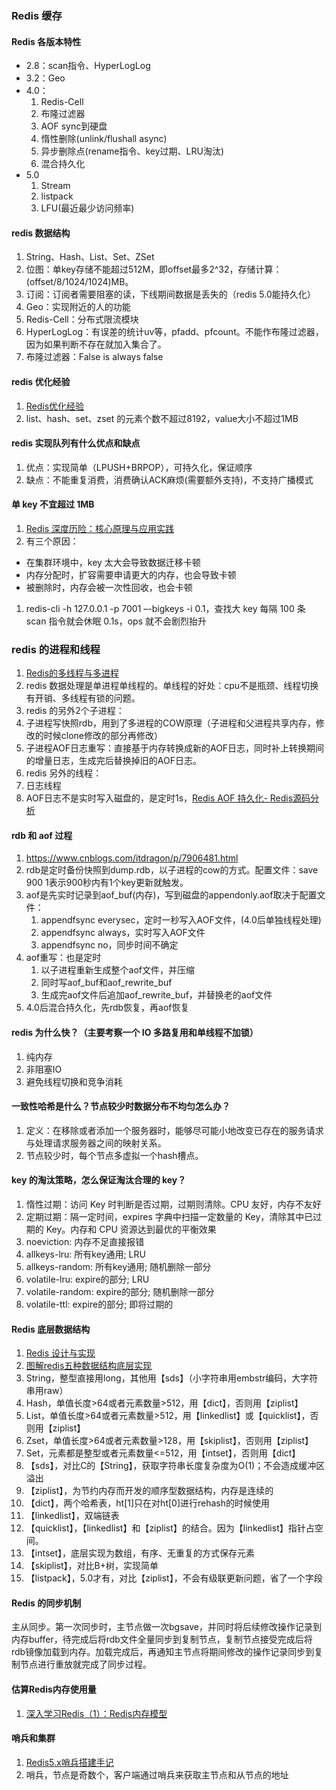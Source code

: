 ### Redis 缓存

#### Redis 各版本特性
* 2.8：scan指令、HyperLogLog
* 3.2：Geo
* 4.0：
  1. Redis-Cell
  1. 布隆过滤器
  1. AOF sync到硬盘
  1. 惰性删除(unlink/flushall async)
  1. 异步删除点(rename指令、key过期、LRU淘汰)
  1. 混合持久化
* 5.0
  1. Stream
  1. listpack
  1. LFU(最近最少访问频率)

#### redis 数据结构
1. String、Hash、List、Set、ZSet
1. 位图：单key存储不能超过512M，即offset最多2^32，存储计算：(offset/8/1024/1024)MB。
1. 订阅：订阅者需要阻塞的读，下线期间数据是丢失的（redis 5.0能持久化）
1. Geo：实现附近的人的功能
1. Redis-Cell：分布式限流模块
1. HyperLogLog：有误差的统计uv等，pfadd、pfcount。不能作布隆过滤器，因为如果判断不存在就加入集合了。
1. 布隆过滤器：False is always false

#### redis 优化经验
1. [Redis优化经验](https://www.cnblogs.com/duanxz/p/5447402.html)
1. list、hash、set、zset 的元素个数不超过8192，value大小不超过1MB

####  redis 实现队列有什么优点和缺点
1. 优点：实现简单（LPUSH+BRPOP），可持久化，保证顺序
1. 缺点：不能重复消费，消费确认ACK麻烦(需要额外支持)，不支持广播模式

#### 单 key 不宜超过 1MB
1. [Redis 深度历险：核心原理与应用实践](https://juejin.im/book/5afc2e5f6fb9a07a9b362527/section/5b3d97d9e51d4519634f8512)
1. 有三个原因：
  * 在集群环境中，key 太大会导致数据迁移卡顿
  * 内存分配时，扩容需要申请更大的内存，也会导致卡顿
  * 被删除时，内存会被一次性回收，也会卡顿
1. redis-cli -h 127.0.0.1 -p 7001 –-bigkeys -i 0.1，查找大 key 每隔 100 条 scan 指令就会休眠 0.1s，ops 就不会剧烈抬升

### redis 的进程和线程
1. [Redis的多线程与多进程](https://blog.csdn.net/yinyuehepijiu/article/details/50408988)
1. redis 数据处理是单进程单线程的。单线程的好处：cpu不是瓶颈、线程切换有开销、多线程有锁的问题。
1. redis 的另外2个子进程：
  1. 子进程写快照rdb，用到了多进程的COW原理（子进程和父进程共享内存，修改的时候clone修改的部分再修改）
  1. 子进程AOF日志重写：直接基于内存转换成新的AOF日志，同时补上转换期间的增量日志，生成完后替换掉旧的AOF日志。
1. redis 另外的线程：
  1. 日志线程
  1. AOF日志不是实时写入磁盘的，是定时1s，[Redis AOF 持久化- Redis源码分析](https://gsmtoday.github.io/2018/07/30/redis-01/)

#### rdb 和 aof 过程
1. https://www.cnblogs.com/itdragon/p/7906481.html
1. rdb是定时备份快照到dump.rdb，以子进程的cow的方式。配置文件：save 900 1表示900秒内有1个key更新就触发。
1. aof是先实时记录到aof_buf(内存)，写到磁盘的appendonly.aof取决于配置文件：
   1. appendfsync everysec，定时一秒写入AOF文件，(4.0后单独线程处理)
   1. appendfsync always，实时写入AOF文件
   1. appendfsync no，同步时间不确定
1. aof重写：也是定时
   1. 以子进程重新生成整个aof文件，并压缩
   1. 同时写aof_buf和aof_rewrite_buf
   1. 生成完aof文件后追加aof_rewrite_buf，并替换老的aof文件
1. 4.0后混合持久化，先rdb恢复，再aof恢复

#### redis 为什么快？（主要考察一个 IO 多路复用和单线程不加锁）
1. 纯内存
1. 非阻塞IO
1. 避免线程切换和竞争消耗

#### 一致性哈希是什么？节点较少时数据分布不均匀怎么办？
1. 定义：在移除或者添加一个服务器时，能够尽可能小地改变已存在的服务请求与处理请求服务器之间的映射关系。
1. 节点较少时，每个节点多虚拟一个hash槽点。

#### key 的淘汰策略，怎么保证淘汰合理的 key？
1. 惰性过期：访问 Key 时判断是否过期，过期则清除。CPU 友好，内存不友好
1. 定期过期：隔一定时间，expires 字典中扫描一定数量的 Key，清除其中已过期的 Key。内存和 CPU 资源达到最优的平衡效果
1. noeviction: 内存不足直接报错
1. allkeys-lru: 所有key通用; LRU
1. allkeys-random: 所有key通用; 随机删除一部分
1. volatile-lru: expire的部分; LRU
1. volatile-random: expire的部分; 随机删除一部分
1. volatile-ttl: expire的部分; 即将过期的

#### Redis 底层数据结构
1. [Redis 设计与实现](http://redisbook.com/)
1. [图解redis五种数据结构底层实现](https://i6448038.github.io/2019/12/01/redis-data-struct/)
1. String，整型直接用long，其他用【sds】（小字符串用embstr编码，大字符串用raw）
1. Hash，单值长度>64或者元素数量>512，用【dict】，否则用【ziplist】
1. List，单值长度>64或者元素数量>512，用【linkedlist】或【quicklist】，否则用【ziplist】
1. Zset，单值长度>64或者元素数量>128，用【skiplist】，否则用【ziplist】
1. Set，元素都是整型或者元素数量<=512，用【intset】，否则用【dict】
1. 【sds】，对比C的【String】，获取字符串长度复杂度为O(1)；不会造成缓冲区溢出
1. 【ziplist】，为节约内存而开发的顺序型数据结构，内存是连续的
1. 【dict】，两个哈希表，ht[1]只在对ht[0]进行rehash的时候使用
1. 【linkedlist】，双端链表
1. 【quicklist】，【linkedlist】和【ziplist】的结合。因为【linkedlist】指针占空间。
1. 【intset】，底层实现为数组，有序、无重复的方式保存元素
1. 【skiplist】，对比B+树，实现简单
1. 【listpack】，5.0才有，对比【ziplist】，不会有级联更新问题，省了一个字段

#### Redis 的同步机制
主从同步。第一次同步时，主节点做一次bgsave，并同时将后续修改操作记录到内存buffer，待完成后将rdb文件全量同步到复制节点，复制节点接受完成后将rdb镜像加载到内存。加载完成后，再通知主节点将期间修改的操作记录同步到复制节点进行重放就完成了同步过程。

#### 估算Redis内存使用量
1. [深入学习Redis（1）：Redis内存模型](https://www.cnblogs.com/kismetv/p/8654978.html)

#### 哨兵和集群
1. [Redis5.x哨兵搭建手记](https://www.throwable.club/2019/10/07/redis-server-sentinel-install-guide/)
1. 哨兵，节点是奇数个，客户端通过哨兵来获取主节点和从节点的地址




